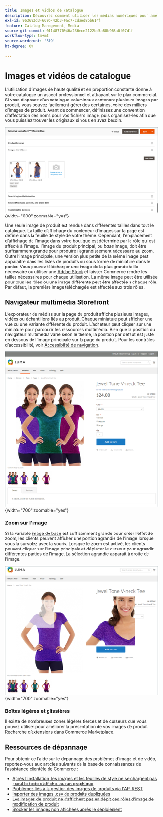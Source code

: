 ```yaml
---
title: Images et vidéos de catalogue
description: Découvrez comment utiliser les médias numériques pour améliorer vos pages de produits de catalogue et fournir des visuels à vos clients.
exl-id: 963693d3-669b-42b3-9ac7-cdaed8bb614f
feature: Catalog Management, Media
source-git-commit: 01148770946a236ece2122be5a88b963a0f07d1f
workflow-type: tm+mt
source-wordcount: '519'
ht-degree: 0%

---
```


# Images et vidéos de catalogue

L’utilisation d’images de haute qualité et en proportion constante donne à votre catalogue un aspect professionnel et attrayant sur le plan commercial. Si vous disposez d’un catalogue volumineux contenant plusieurs images par produit, vous pouvez facilement gérer des centaines, voire des milliers d’images de produit. Avant de commencer, définissez une convention d’affectation des noms pour vos fichiers image, puis organisez-les afin que vous puissiez trouver les originaux si vous en avez besoin.

![Images de produit](./assets/product-images-videos-swatch.png){width="600" zoomable="yes"}

Une seule image de produit est rendue dans différentes tailles dans tout le catalogue. La taille d’affichage du conteneur d’images sur la page est définie dans la feuille de style de votre thème. Cependant, l’emplacement d’affichage de l’image dans votre boutique est déterminé par le rôle qui est affecté à l’image. l’image du produit principal, ou _base_ image, doit être suffisamment grande pour produire l’agrandissement nécessaire au zoom. Outre l’image principale, une version plus petite de la même image peut apparaître dans les listes de produits ou sous forme de miniature dans le panier. Vous pouvez télécharger une image de la plus grande taille nécessaire ou utiliser une [Adobe Stock](../content-design/adobe-stock.md) et laisser Commerce rendre les tailles nécessaires pour chaque utilisation. La même image peut être utilisée pour tous les rôles ou une image différente peut être affectée à chaque rôle. Par défaut, la première image téléchargée est affectée aux trois rôles.

## Navigateur multimédia Storefront

L’explorateur de médias sur la page du produit affiche plusieurs images, vidéos ou échantillons liés au produit. Chaque miniature peut afficher une vue ou une variante différente du produit. L’acheteur peut cliquer sur une miniature pour parcourir les ressources multimédia. Bien que la position du navigateur multimédia varie selon le thème, la position par défaut est juste en dessous de l’image principale sur la page du produit. Pour les contrôles d’accessibilité, voir [Accessibilité de navigation](../getting-started/navigation-accessibility.md).

![Navigateur multimédia Storefront](./assets/storefront-thumbnail-gallery.png){width="700" zoomable="yes"}

### Zoom sur l’image

Si la variable [image de base](product-image.md) est suffisamment grande pour créer l’effet de zoom, les clients peuvent afficher une portion agrandie de l’image lorsque vous la survolez avec la souris. Lorsque le zoom est activé, les clients peuvent cliquer sur l’image principale et déplacer le curseur pour agrandir différentes parties de l’image. La sélection agrandie apparaît à droite de l’image.

![Zoom sur l’image](./assets/storefront-image-zoom.png){width="700" zoomable="yes"}

### Boîtes légères et glissières

Il existe de nombreuses zones légères tierces et de curseurs que vous pouvez utiliser pour améliorer la présentation de vos images de produit. Recherche d’extensions dans [Commerce Marketplace](../getting-started/commerce-marketplace.md).

## Ressources de dépannage

Pour obtenir de l’aide sur le dépannage des problèmes d’image et de vidéo, reportez-vous aux articles suivants de la base de connaissances de l’assistance clientèle de Commerce :

- [Après l’installation, les images et les feuilles de style ne se chargent pas ; seul le texte s’affiche, aucun graphique](https://experienceleague.adobe.com/docs/commerce-knowledge-base/kb/troubleshooting/storefront/after-installing-images-and-stylesheets-do-not-load-only-text-displays-no-graphics.html)
- [Problèmes liés à la gestion des images de produits via l&#39;API REST](https://experienceleague.adobe.com/docs/commerce-knowledge-base/kb/support-tools/patches/v1-0-5/mdva-28763-magento-patch-issues-with-managing-product-images-via-rest-api.html)
- [Importer des images .csv de produits dupliquées](https://experienceleague.adobe.com/docs/commerce-knowledge-base/kb/support-tools/patches/v1-0-14/mdva-31969-magento-patch-import-products-.csv-images-duplicated.html)
- [Les images de produit ne s’affichent pas en dépit des rôles d’image de modification de produit](https://experienceleague.adobe.com/docs/commerce-knowledge-base/kb/troubleshooting/storefront/product-images-do-not-display-despite-product-edit-image-roles.html)
- [Stocker les images non affichées après le déploiement](https://experienceleague.adobe.com/docs/commerce-knowledge-base/kb/troubleshooting/storefront/store-images-not-displayed-after-deployment.html)
